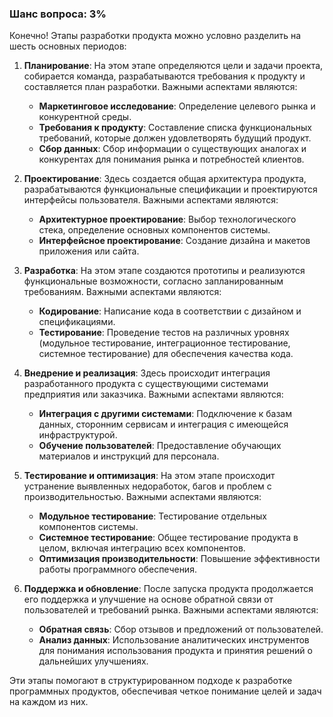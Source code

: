 ### Шанс вопроса: 3%

Конечно! Этапы разработки продукта можно условно разделить на шесть основных периодов:

1. **Планирование**: На этом этапе определяются цели и задачи проекта, собирается команда, разрабатываются требования к продукту и составляется план разработки. Важными аспектами являются:
   - **Маркетинговое исследование**: Определение целевого рынка и конкурентной среды.
   - **Требования к продукту**: Составление списка функциональных требований, которые должен удовлетворять будущий продукт.
   - **Сбор данных**: Сбор информации о существующих аналогах и конкурентах для понимания рынка и потребностей клиентов.

2. **Проектирование**: Здесь создается общая архитектура продукта, разрабатываются функциональные спецификации и проектируются интерфейсы пользователя. Важными аспектами являются:
   - **Архитектурное проектирование**: Выбор технологического стека, определение основных компонентов системы.
   - **Интерфейсное проектирование**: Создание дизайна и макетов приложения или сайта.

3. **Разработка**: На этом этапе создаются прототипы и реализуются функциональные возможности, согласно запланированным требованиям. Важными аспектами являются:
   - **Кодирование**: Написание кода в соответствии с дизайном и спецификациями.
   - **Тестирование**: Проведение тестов на различных уровнях (модульное тестирование, интеграционное тестирование, системное тестирование) для обеспечения качества кода.

4. **Внедрение и реализация**: Здесь происходит интеграция разработанного продукта с существующими системами предприятия или заказчика. Важными аспектами являются:
   - **Интеграция с другими системами**: Подключение к базам данных, сторонним сервисам и интеграция с имеющейся инфраструктурой.
   - **Обучение пользователей**: Предоставление обучающих материалов и инструкций для персонала.

5. **Тестирование и оптимизация**: На этом этапе происходит устранение выявленных недоработок, багов и проблем с производительностью. Важными аспектами являются:
   - **Модульное тестирование**: Тестирование отдельных компонентов системы.
   - **Системное тестирование**: Общее тестирование продукта в целом, включая интеграцию всех компонентов.
   - **Оптимизация производительности**: Повышение эффективности работы программного обеспечения.

6. **Поддержка и обновление**: После запуска продукта продолжается его поддержка и улучшение на основе обратной связи от пользователей и требований рынка. Важными аспектами являются:
   - **Обратная связь**: Сбор отзывов и предложений от пользователей.
   - **Анализ данных**: Использование аналитических инструментов для понимания использования продукта и принятия решений о дальнейших улучшениях.

Эти этапы помогают в структурированном подходе к разработке программных продуктов, обеспечивая четкое понимание целей и задач на каждом из них.